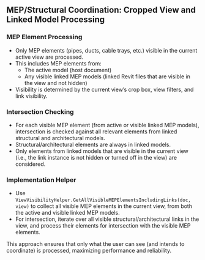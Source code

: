 ## MEP/Structural Coordination: Cropped View and Linked Model Processing

### MEP Element Processing
- Only MEP elements (pipes, ducts, cable trays, etc.) visible in the current active view are processed.
- This includes MEP elements from:
  - The active model (host document)
  - Any visible linked MEP models (linked Revit files that are visible in the view and not hidden)
- Visibility is determined by the current view’s crop box, view filters, and link visibility.

### Intersection Checking
- For each visible MEP element (from active or visible linked MEP models), intersection is checked against all relevant elements from linked structural and architectural models.
- Structural/architectural elements are always in linked models.
- Only elements from linked models that are visible in the current view (i.e., the link instance is not hidden or turned off in the view) are considered.

### Implementation Helper
- Use `ViewVisibilityHelper.GetAllVisibleMEPElementsIncludingLinks(doc, view)` to collect all visible MEP elements in the current view, from both the active and visible linked MEP models.
- For intersection, iterate over all visible structural/architectural links in the view, and process their elements for intersection with the visible MEP elements.

This approach ensures that only what the user can see (and intends to coordinate) is processed, maximizing performance and reliability.
